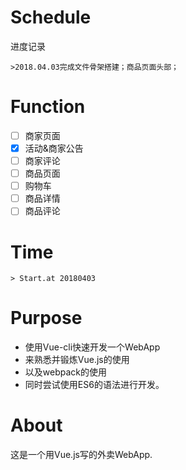 # Schedule
进度记录
```
>2018.04.03完成文件骨架搭建；商品页面头部；
```

# Function
- [ ] 商家页面
- [x] 活动&商家公告
- [ ] 商家评论
- [ ] 商品页面
- [ ] 购物车
- [ ] 商品详情
- [ ] 商品评论

# Time
```
> Start.at 20180403
```

# Purpose
- 使用Vue-cli快速开发一个WebApp
- 来熟悉并锻炼Vue.js的使用
- 以及webpack的使用
- 同时尝试使用ES6的语法进行开发。

# About
这是一个用Vue.js写的外卖WebApp.
